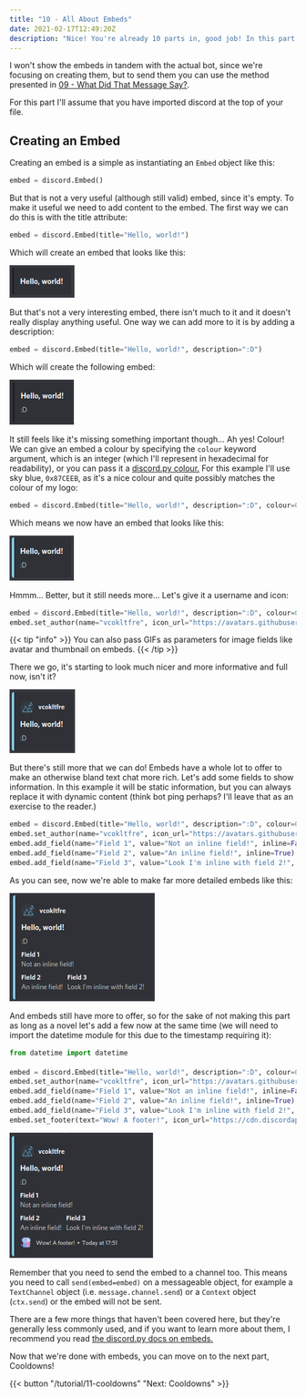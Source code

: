 ```yaml
---
title: "10 - All About Embeds"
date: 2021-02-17T12:49:20Z
description: "Nice! You're already 10 parts in, good job! In this part I'm going to show you all about embeds."
---
```


I won't show the embeds in tandem with the actual bot, since we're focusing on creating them, but to send them you can use the method presented in [09 - What Did That Message Say?](/tutorial/09-snipe#).

For this part I'll assume that you have imported discord at the top of your file.

## Creating an Embed

Creating an embed is a simple as instantiating an `Embed` object like this:

```py
embed = discord.Embed()
```

But that is not a very useful (although still valid) embed, since it's empty. To make it useful we need to add content to the embed. The first way we can do this is with the title attribute:

```py
embed = discord.Embed(title="Hello, world!")
```

Which will create an embed that looks like this:

![Embed](/images/embed_1.png)

But that's not a very interesting embed, there isn't much to it and it doesn't really display anything useful. One way we can add more to it is by adding a description:

```py
embed = discord.Embed(title="Hello, world!", description=":D")
```

Which will create the following embed:

![Embed](/images/embed_2.png)

It still feels like it's missing something important though... Ah yes! Colour! We can give an embed a colour by specifying the `colour` keyword argument, which is an integer (which I'll represent in hexadecimal for readability), or you can pass it a [discord.py colour.](https://discordpy.readthedocs.io/en/latest/api.html#discord.Colour) For this example I'll use sky blue, `0x87CEEB`, as it's a nice colour and quite possibly matches the colour of my logo:

```py
embed = discord.Embed(title="Hello, world!", description=":D", colour=0x87CEEB)
```

Which means we now have an embed that looks like this:

![Embed](/images/embed_3.png)

Hmmm... Better, but it still needs more... Let's give it a username and icon:

```py
embed = discord.Embed(title="Hello, world!", description=":D", colour=0x87CEEB)
embed.set_author(name="vcokltfre", icon_url="https://avatars.githubusercontent.com/u/16879430")
```

{{< tip "info" >}}
You can also pass GIFs as parameters for image fields like avatar and thumbnail on embeds.
{{< /tip >}}

There we go, it's starting to look much nicer and more informative and full now, isn't it?

![Embed](/images/embed_4.png)

But there's still more that we can do! Embeds have a whole lot to offer to make an otherwise bland text chat more rich. Let's add some fields to show information. In this example it will be static information, but you can always replace it with dynamic content (think bot ping perhaps? I'll leave that as an exercise to the reader.)

```py
embed = discord.Embed(title="Hello, world!", description=":D", colour=0x87CEEB)
embed.set_author(name="vcokltfre", icon_url="https://avatars.githubusercontent.com/u/16879430")
embed.add_field(name="Field 1", value="Not an inline field!", inline=False)
embed.add_field(name="Field 2", value="An inline field!", inline=True)
embed.add_field(name="Field 3", value="Look I'm inline with field 2!", inline=True)
```

As you can see, now we're able to make far more detailed embeds like this:

![Embed](/images/embed_5.png)

And embeds still have more to offer, so for the sake of not making this part as long as a novel let's add a few now at the same time (we will need to import the datetime module for this due to the timestamp requiring it):

```py
from datetime import datetime

embed = discord.Embed(title="Hello, world!", description=":D", colour=0x87CEEB, timestamp=datetime.utcnow())
embed.set_author(name="vcokltfre", icon_url="https://avatars.githubusercontent.com/u/16879430")
embed.add_field(name="Field 1", value="Not an inline field!", inline=False)
embed.add_field(name="Field 2", value="An inline field!", inline=True)
embed.add_field(name="Field 3", value="Look I'm inline with field 2!", inline=True)
embed.set_footer(text="Wow! A footer!", icon_url="https://cdn.discordapp.com/emojis/754736642761424986.png")
```

![Embed](/images/embed_6.png)

Remember that you need to send the embed to a channel too. This means you need to call `send(embed=embed)` on a messageable object, for example a `TextChannel` object (i.e. `message.channel.send`) or a `Context` object (`ctx.send`) or the embed will not be sent.

There are a few more things that haven't been covered here, but they're generally less commonly used, and if you want to learn more about them, I recommend you read [the discord.py docs on embeds.](https://discordpy.readthedocs.io/en/latest/api.html#embed)

Now that we're done with embeds, you can move on to the next part, Cooldowns!

{{< button "/tutorial/11-cooldowns" "Next: Cooldowns" >}}
